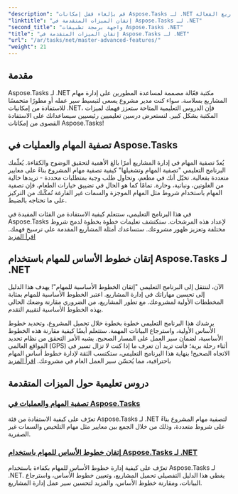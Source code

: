 ```yaml
---
"description": "قم بإلغاء قفل إمكانات Aspose.Tasks لـ .NET باستخدام البرامج التعليمية حول تصفية المهام وخطوط الأساس للتعيين والميزات المتقدمة لإدارة المشاريع الفعالة."
"linktitle": "إتقان الميزات المتقدمة في Aspose.Tasks لـ .NET"
"second_title": "واجهة برمجة تطبيقات Aspose.Tasks .NET"
"title": "إتقان الميزات المتقدمة في Aspose.Tasks لـ .NET"
"url": "/ar/tasks/net/master-advanced-features/"
"weight": 21
---
```


## مقدمة

Aspose.Tasks لـ .NET مكتبة فعّالة مصممة لمساعدة المطورين على إدارة مهام المشاريع بسلاسة. سواء كنت مدير مشروع يسعى لتبسيط سير عمله أو مطورًا متحمسًا للاستفادة من إمكانيات .NET، فإن الدروس التعليمية المتاحة ستعزز فهمك لميزات المكتبة بشكل كبير. لنستعرض درسين تعليميين رئيسيين سيساعدانك على الاستفادة القصوى من إمكانات Aspose.Tasks!

## تصفية المهام والعمليات في Aspose.Tasks

يُعدّ تصفية المهام في إدارة المشاريع أمرًا بالغ الأهمية لتحقيق الوضوح والكفاءة. يُعلّمك البرنامج التعليمي "تصفية المهام وتشغيلها" كيفية تصفية مهام المشروع بناءً على معايير متعددة بفعالية. تخيّل أنك في مطعم، وتحاول طلب وجبة بمتطلبات محددة - تريدها خالية من الغلوتين، ونباتية، وحارة. تمامًا كما هو الحال في تضييق خيارات الطعام، فإن تصفية المهام باستخدام شروط مثل المهام الموجزة والسمات غير الفارغة تُمكّنك من التركيز على ما تحتاجه بالضبط.

في هذا البرنامج التعليمي، ستتعلم كيفية الاستفادة من الفئات المفيدة في Aspose.Tasks لإعداد هذه المرشحات. ستكتشف تعليمات خطوة بخطوة لدمج شروط مختلفة وتعزيز ظهور مشروعك. ستساعدك أمثلة المشاريع المقدمة على ترسيخ فهمك. [اقرأ المزيد](./task-filtering-and-operation/)

## إتقان خطوط الأساس للمهام باستخدام Aspose.Tasks لـ .NET

الآن، لننتقل إلى البرنامج التعليمي "إتقان الخطوط الأساسية للمهام"! يهدف هذا الدليل إلى تحسين مهاراتك في إدارة المشاريع. اعتبر الخطوط الأساسية للمهام بمثابة المخططات الأولية لمشروعك. مع تطور المشاريع، من الضروري مقارنة وضعك الحالي بهذه الخطوط الأساسية لتقييم التقدم.

يرشدك هذا البرنامج التعليمي خطوة بخطوة خلال تحميل المشروع، وتحديد خطوط الأساس الأولية، واسترجاع البيانات المهمة. ستتعلم أيضًا كيفية مقارنة هذه الخطوط الأساسية، لضمان سير العمل على المسار الصحيح. يشبه الأمر التحقق من نظام تحديد المواقع العالمي (GPS) أثناء رحلة برية؛ فأنت تريد أن تعرف ما إذا كنت لا تزال تسير في الاتجاه الصحيح! بنهاية هذا البرنامج التعليمي، ستكتسب الثقة لإدارة خطوط أساس المهام باحترافية، مما يُحسّن سير العمل العام في مشروعك. [اقرأ المزيد](./mastering-assignment-baseline/)

## دروس تعليمية حول الميزات المتقدمة
### [تصفية المهام والعمليات في Aspose.Tasks](./task-filtering-and-operation/)
تعرّف على كيفية الاستفادة من فئة Aspose.Tasks لـ .NET لتصفية مهام المشروع بناءً على شروط متعددة، وذلك من خلال الجمع بين معايير مثل مهام التلخيص والسمات غير الصفرية.
### [إتقان خطوط الأساس للمهام باستخدام Aspose.Tasks لـ .NET](./mastering-assignment-baseline/)
تعرّف على كيفية إدارة خطوط الأساس للمهام بكفاءة باستخدام Aspose.Tasks لـ .NET. يغطي هذا الدليل التفصيلي تحميل المشاريع، وتعيين خطوط الأساس، واسترجاع البيانات، ومقارنة خطوط الأساس، والمزيد لتحسين سير عمل إدارة المشاريع.